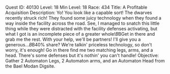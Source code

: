 Quest ID: 40130
Level: 18
Min Level: 18
Race: 434
Title: A Profitable Acquisition
Description: Yo! You look like a capable sort! The dwarves recently struck rich! They found some juicy technology when they found a way inside the facility across the road. See, I managed to snatch this little thing while they were distracted with the facility defenses activating, but what I got is an incomplete piece of a greater whole!$B$BGet in there and grab me the rest. With your help, we'll be partners! I'll give you a generous...$B$B40% share? We're talkin' priceless technology, so don't worry, it's enough! Go in there find me two matching legs, arms, and a head. There's some defenses but it's nothin' you can't handle!
Objective: Gather 2 Automaton Legs, 2 Automaton arms, and an Automaton Head from the Bael Modan Digsite.
